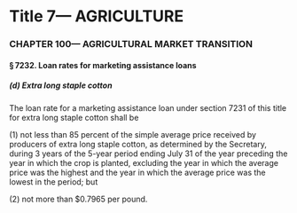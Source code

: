 
# Title 7— AGRICULTURE
### CHAPTER 100— AGRICULTURAL MARKET TRANSITION
#### § 7232. Loan rates for marketing assistance loans
##### (d) Extra long staple cotton

The loan rate for a marketing assistance loan under section 7231 of this title for extra long staple cotton shall be

(1) not less than 85 percent of the simple average price received by producers of extra long staple cotton, as determined by the Secretary, during 3 years of the 5-year period ending July 31 of the year preceding the year in which the crop is planted, excluding the year in which the average price was the highest and the year in which the average price was the lowest in the period; but

(2) not more than $0.7965 per pound.
